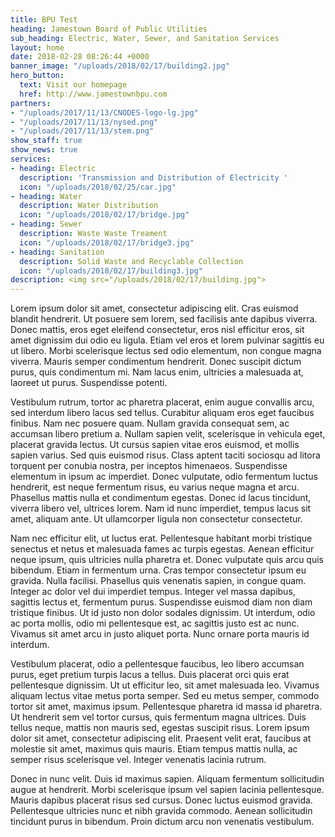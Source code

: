```yaml
---
title: BPU Test
heading: Jamestown Board of Public Utilities
sub_heading: Electric, Water, Sewer, and Sanitation Services
layout: home
date: 2018-02-28 08:26:44 +0000
banner_image: "/uploads/2018/02/17/building2.jpg"
hero_button:
  text: Visit our homepage
  href: http://www.jamestownbpu.com
partners:
- "/uploads/2017/11/13/CNODES-logo-lg.jpg"
- "/uploads/2017/11/13/nysed.png"
- "/uploads/2017/11/13/stem.png"
show_staff: true
show_news: true
services:
- heading: Electric
  description: 'Transmission and Distribution of Electricity '
  icon: "/uploads/2018/02/25/car.jpg"
- heading: Water
  description: Water Distribution
  icon: "/uploads/2018/02/17/bridge.jpg"
- heading: Sewer
  description: Waste Waste Treament
  icon: "/uploads/2018/02/17/bridge3.jpg"
- heading: Sanitation
  description: Solid Waste and Recyclable Collection
  icon: "/uploads/2018/02/17/building3.jpg"
description: <img src="/uploads/2018/02/17/building.jpg">
---
```

Lorem ipsum dolor sit amet, consectetur adipiscing elit. Cras euismod blandit hendrerit. Ut posuere sem lorem, sed facilisis ante dapibus viverra. Donec mattis, eros eget eleifend consectetur, eros nisl efficitur eros, sit amet dignissim dui odio eu ligula. Etiam vel eros et lorem pulvinar sagittis eu ut libero. Morbi scelerisque lectus sed odio elementum, non congue magna viverra. Mauris semper condimentum hendrerit. Donec suscipit dictum purus, quis condimentum mi. Nam lacus enim, ultricies a malesuada at, laoreet ut purus. Suspendisse potenti.

Vestibulum rutrum, tortor ac pharetra placerat, enim augue convallis arcu, sed interdum libero lacus sed tellus. Curabitur aliquam eros eget faucibus finibus. Nam nec posuere quam. Nullam gravida consequat sem, ac accumsan libero pretium a. Nullam sapien velit, scelerisque in vehicula eget, placerat gravida lectus. Ut cursus sapien vitae eros euismod, et mollis sapien varius. Sed quis euismod risus. Class aptent taciti sociosqu ad litora torquent per conubia nostra, per inceptos himenaeos. Suspendisse elementum in ipsum ac imperdiet. Donec vulputate, odio fermentum luctus hendrerit, est neque fermentum risus, eu varius neque magna et arcu. Phasellus mattis nulla et condimentum egestas. Donec id lacus tincidunt, viverra libero vel, ultrices lorem. Nam id nunc imperdiet, tempus lacus sit amet, aliquam ante. Ut ullamcorper ligula non consectetur consectetur.

Nam nec efficitur elit, ut luctus erat. Pellentesque habitant morbi tristique senectus et netus et malesuada fames ac turpis egestas. Aenean efficitur neque ipsum, quis ultricies nulla pharetra et. Donec vulputate quis arcu quis bibendum. Etiam in fermentum urna. Cras tempor consectetur ipsum eu gravida. Nulla facilisi. Phasellus quis venenatis sapien, in congue quam. Integer ac dolor vel dui imperdiet tempus. Integer vel massa dapibus, sagittis lectus et, fermentum purus. Suspendisse euismod diam non diam tristique finibus. Ut id justo non dolor sodales dignissim. Ut interdum, odio ac porta mollis, odio mi pellentesque est, ac sagittis justo est ac nunc. Vivamus sit amet arcu in justo aliquet porta. Nunc ornare porta mauris id interdum.

Vestibulum placerat, odio a pellentesque faucibus, leo libero accumsan purus, eget pretium turpis lacus a tellus. Duis placerat orci quis erat pellentesque dignissim. Ut ut efficitur leo, sit amet malesuada leo. Vivamus aliquam lectus vitae metus porta semper. Sed eu metus semper, commodo tortor sit amet, maximus ipsum. Pellentesque pharetra id massa id pharetra. Ut hendrerit sem vel tortor cursus, quis fermentum magna ultrices. Duis tellus neque, mattis non mauris sed, egestas suscipit risus. Lorem ipsum dolor sit amet, consectetur adipiscing elit. Praesent velit erat, faucibus at molestie sit amet, maximus quis mauris. Etiam tempus mattis nulla, ac semper risus scelerisque vel. Integer venenatis lacinia rutrum.

Donec in nunc velit. Duis id maximus sapien. Aliquam fermentum sollicitudin augue at hendrerit. Morbi scelerisque ipsum vel sapien lacinia pellentesque. Mauris dapibus placerat risus sed cursus. Donec luctus euismod gravida. Pellentesque ultricies nunc et nibh gravida commodo. Aenean sollicitudin tincidunt purus in bibendum. Proin dictum arcu non venenatis vestibulum.
